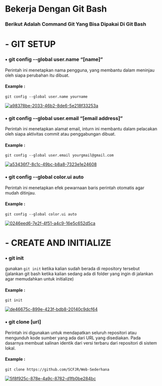 # Bekerja Dengan Git Bash
### Berikut Adalah Command Git Yang Bisa Dipakai Di Git Bash





# - GIT SETUP
### • git config --global user.name “[name]”
Perintah ini menetapkan nama pengguna, yang membantu dalam meninjau oleh siapa perubahan itu dibuat.
#### Example : 
```
git config --global user.name yourname
```

<a href="https://ibb.co/mNMf7Bk"><img src="https://i.ibb.co/3RLgHs2/a98378be-2033-46b2-8de6-5e218f33253a.jpg" alt="a98378be-2033-46b2-8de6-5e218f33253a" border="0"></a>


### • git config --global user.email “[email address]”
Perintah ini menetapkan alamat email, inturn ini membantu dalam pelacakan oleh siapa aktivitas commit atau penggabungan dibuat.
#### Example :
```
git config --global user.email yourgmail@gmail.com
```

<a href="https://ibb.co/BnDpDkP"><img src="https://i.ibb.co/QDBgB0c/a53436f7-8c1c-49bc-b8a8-7323e1e24608.jpg" alt="a53436f7-8c1c-49bc-b8a8-7323e1e24608" border="0"></a>


### • git config --global color.ui auto
Perintah ini menetapkan efek pewarnaan baris perintah otomatis agar mudah ditinjau.
#### Example :
```
git config --global color.ui auto
```

<a href="https://ibb.co/Bz6fprz"><img src="https://i.ibb.co/1vX0gdv/0246eed6-7e2f-4f51-a4c9-16e5c652d5ca.jpg" alt="0246eed6-7e2f-4f51-a4c9-16e5c652d5ca" border="0"></a>






# - CREATE AND INITIALIZE
### • git init
gunakan `git init` ketika kalian sudah berada di repository tersebut (jalankan git bash ketika kalian sedang ada di folder yang ingin di jalankan agar memudahkan untuk initialize)
#### Example : 
```
git init
```

<a href="https://imgbb.com/"><img src="https://i.ibb.co/PYHBbNm/de46675c-899e-423f-bdb8-20140c9dcf64.jpg" alt="de46675c-899e-423f-bdb8-20140c9dcf64" border="0"></a>


### • git clone [url]
Perintah ini digunakan untuk mendapatkan seluruh repositori atau mengunduh kode sumber yang ada dari URL yang disediakan. Pada dasarnya membuat salinan identik dari versi terbaru dari repositori di sistem lokal.
#### Example :
```
git clone https://github.com/SCFJR/Web-Sederhana
```

<a href="https://ibb.co/XkcxfXC"><img src="https://i.ibb.co/n8xMqrL/5f8f925c-878e-4a9c-8782-d1fb0be284bc.jpg" alt="5f8f925c-878e-4a9c-8782-d1fb0be284bc" border="0"></a>
